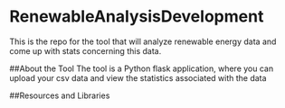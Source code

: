 # RenewableAnalysisDevelopment
This is the repo for the tool that will analyze renewable energy data and come up with stats concerning this data.

##About the Tool
The tool is a Python flask application, where you can upload your csv data and view the statistics associated with the data

##Resources and Libraries
